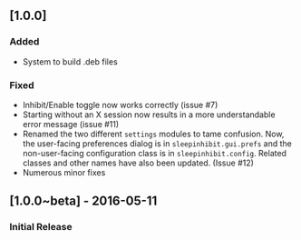 ## [1.0.0]
### Added
- System to build .deb files

### Fixed
- Inhibit/Enable toggle now works correctly (issue #7)
- Starting without an X session now results in a more understandable error
  message (issue #11)
- Renamed the two different `settings` modules to tame confusion. Now, the
  user-facing preferences dialog is in `sleepinhibit.gui.prefs` and the
  non-user-facing configuration class is in `sleepinhibit.config`. Related
  classes and other names have also been updated. (Issue #12)
- Numerous minor fixes

## [1.0.0~beta] - 2016-05-11
### Initial Release
